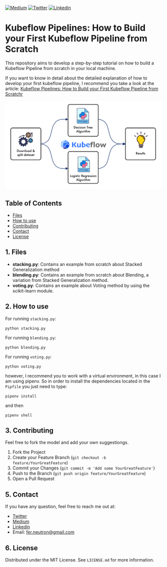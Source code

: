 <!-- PROJECT SHIELDS -->
<!--
*** I'm using markdown "reference style" links for readability.
*** Reference links are enclosed in brackets [ ] instead of parentheses ( ).
*** See the bottom of this document for the declaration of the reference variables
*** for contributors-url, forks-url, etc. This is an optional, concise syntax you may use.
*** https://www.markdownguide.org/basic-syntax/#reference-style-links
-->
[![Medium][medium-shield]][medium-url]
[![Twitter][twitter-shield]][twitter-url]
[![Linkedin][linkedin-shield]][linkedin-url]

# Kubeflow Pipelines: How to Build your First Kubeflow Pipeline from Scratch
This repository aims to develop a step-by-step tutorial on how to build a Kubeflow Pipeline from scratch in your local machine.

If you want to know in detail about the detailed explanation of how to develop your first kubeflow pipeline, I recommend you take a look at the article: <a href="Kubeflow Pipelines: How to Build your First Kubeflow Pipeline from Scratch"> Kubeflow Pipelines: How to Build your First Kubeflow Pipeline from Scratchr</a>

<p align="center">
<img src='img/kubeflow.jpg'>
</p>

<!-- TABLE OF CONTENTS -->
## Table of Contents

* [Files](#files)
* [How to use](#how-to-use)
* [Contributing](#contributing)
* [Contact](#contact)
* [License](#license)

<!-- files -->
## 1. Files
* **stacking.py**: Contains an example from scratch about Stacked Generalization method
* **blending.py**: Contains an example from scratch about Blending, a variation from Stacked Generalization method.
* **voting.py**: Contains an example about Voting method by using the scikit-learn module.


<!-- how-to-use -->
## 2. How to use
For running ``stacking.py``:

```SH
python stacking.py
```

For running ``blending.py``:

```SH
python blending.py
```

For running ``voting.py``:

```SH
python voting.py
```

however, I recommend you to work with a virtual environment, in this case I am using pipenv. So in order to install the dependencies located in the ``Pipfile`` you just need to type:

```SH
pipenv install
```
and then

```SH
pipenv shell
```

<!-- contributing -->
## 3. Contributing
Feel free to fork the model and add your own suggestiongs.

1. Fork the Project
2. Create your Feature Branch (`git checkout -b feature/YourGreatFeature`)
3. Commit your Changes (`git commit -m 'Add some YourGreatFeature'`)
4. Push to the Branch (`git push origin feature/YourGreatFeature`)
5. Open a Pull Request

<!-- contact -->
## 5. Contact
If you have any question, feel free to reach me out at:
* <a href="https://twitter.com/Fernando_LpzV">Twitter</a>
* <a href="https://medium.com/@fer.neutron">Medium</a>
* <a href="https://www.linkedin.com/in/fernando-lopezvelasco/">Linkedin</a>
* Email: fer.neutron@gmail.com

<!-- license -->
## 6. License
Distributed under the MIT License. See ``LICENSE.md`` for more information.


<!-- MARKDOWN LINKS & IMAGES -->
<!-- https://www.markdownguide.org/basic-syntax/#reference-style-links -->
[medium-shield]: https://img.shields.io/badge/medium-%2312100E.svg?&style=for-the-badge&logo=medium&logoColor=white
[medium-url]: https://medium.com/@fer.neutron
[twitter-shield]: https://img.shields.io/badge/twitter-%231DA1F2.svg?&style=for-the-badge&logo=twitter&logoColor=white
[twitter-url]: https://twitter.com/Fernando_LpzV
[linkedin-shield]: https://img.shields.io/badge/linkedin-%230077B5.svg?&style=for-the-badge&logo=linkedin&logoColor=white
[linkedin-url]: https://www.linkedin.com/in/fernando-lopezvelasco/